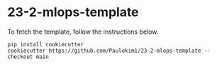 # 23-2-mlops-template

To fetch the template, follow the instructions below. 

```
pip install cookiecutter
cookiecutter https://github.com/Paulokim1/23-2-mlops-template --checkout main
```